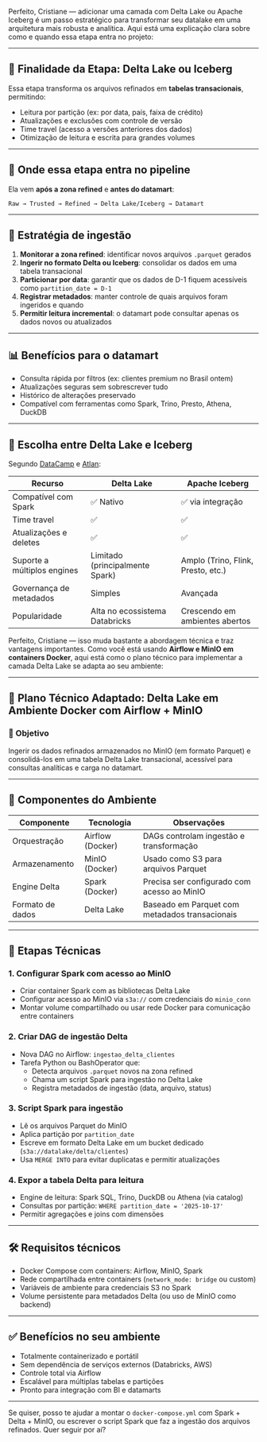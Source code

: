 Perfeito, Cristiane — adicionar uma camada com Delta Lake ou Apache Iceberg é um passo estratégico para transformar seu datalake em uma arquitetura mais robusta e analítica. Aqui está uma explicação clara sobre como e quando essa etapa entra no projeto:

---

## 🧭 Finalidade da Etapa: Delta Lake ou Iceberg

Essa etapa transforma os arquivos refinados em **tabelas transacionais**, permitindo:

- Leitura por partição (ex: por data, país, faixa de crédito)
- Atualizações e exclusões com controle de versão
- Time travel (acesso a versões anteriores dos dados)
- Otimização de leitura e escrita para grandes volumes

---

## 🧱 Onde essa etapa entra no pipeline

Ela vem **após a zona refined** e **antes do datamart**:

```
Raw → Trusted → Refined → Delta Lake/Iceberg → Datamart
```

---

## 🔄 Estratégia de ingestão

1. **Monitorar a zona refined**: identificar novos arquivos `.parquet` gerados
2. **Ingerir no formato Delta ou Iceberg**: consolidar os dados em uma tabela transacional
3. **Particionar por data**: garantir que os dados de D-1 fiquem acessíveis como `partition_date = D-1`
4. **Registrar metadados**: manter controle de quais arquivos foram ingeridos e quando
5. **Permitir leitura incremental**: o datamart pode consultar apenas os dados novos ou atualizados

---

## 📊 Benefícios para o datamart

- Consulta rápida por filtros (ex: clientes premium no Brasil ontem)
- Atualizações seguras sem sobrescrever tudo
- Histórico de alterações preservado
- Compatível com ferramentas como Spark, Trino, Presto, Athena, DuckDB

---

## 🧠 Escolha entre Delta Lake e Iceberg

Segundo [DataCamp](https://www.datacamp.com/pt/blog/iceberg-vs-delta-lake) e [Atlan](https://atlan.com/know/iceberg/apache-iceberg-vs-delta-lake/):

| Recurso                  | Delta Lake                 | Apache Iceberg              |
|--------------------------|----------------------------|-----------------------------|
| Compatível com Spark     | ✅ Nativo                  | ✅ via integração           |
| Time travel              | ✅                         | ✅                          |
| Atualizações e deletes   | ✅                         | ✅                          |
| Suporte a múltiplos engines | Limitado (principalmente Spark) | Amplo (Trino, Flink, Presto, etc.) |
| Governança de metadados  | Simples                   | Avançada                    |
| Popularidade             | Alta no ecossistema Databricks | Crescendo em ambientes abertos |

Perfeito, Cristiane — isso muda bastante a abordagem técnica e traz vantagens importantes. Como você está usando **Airflow e MinIO em containers Docker**, aqui está como o plano técnico para implementar a camada Delta Lake se adapta ao seu ambiente:

---

## 🧱 Plano Técnico Adaptado: Delta Lake em Ambiente Docker com Airflow + MinIO

### 🎯 Objetivo
Ingerir os dados refinados armazenados no MinIO (em formato Parquet) e consolidá-los em uma tabela Delta Lake transacional, acessível para consultas analíticas e carga no datamart.

---

## 🔧 Componentes do Ambiente

| Componente       | Tecnologia         | Observações |
|------------------|--------------------|-------------|
| Orquestração     | Airflow (Docker)   | DAGs controlam ingestão e transformação |
| Armazenamento    | MinIO (Docker)     | Usado como S3 para arquivos Parquet |
| Engine Delta     | Spark (Docker)     | Precisa ser configurado com acesso ao MinIO |
| Formato de dados | Delta Lake         | Baseado em Parquet com metadados transacionais |

---

## 🧩 Etapas Técnicas

### 1. **Configurar Spark com acesso ao MinIO**
- Criar container Spark com as bibliotecas Delta Lake
- Configurar acesso ao MinIO via `s3a://` com credenciais do `minio_conn`
- Montar volume compartilhado ou usar rede Docker para comunicação entre containers

### 2. **Criar DAG de ingestão Delta**
- Nova DAG no Airflow: `ingestao_delta_clientes`
- Tarefa Python ou BashOperator que:
  - Detecta arquivos `.parquet` novos na zona refined
  - Chama um script Spark para ingestão no Delta Lake
  - Registra metadados de ingestão (data, arquivo, status)

### 3. **Script Spark para ingestão**
- Lê os arquivos Parquet do MinIO
- Aplica partição por `partition_date`
- Escreve em formato Delta Lake em um bucket dedicado (`s3a://datalake/delta/clientes`)
- Usa `MERGE INTO` para evitar duplicatas e permitir atualizações

### 4. **Expor a tabela Delta para leitura**
- Engine de leitura: Spark SQL, Trino, DuckDB ou Athena (via catalog)
- Consultas por partição: `WHERE partition_date = '2025-10-17'`
- Permitir agregações e joins com dimensões

---

## 🛠️ Requisitos técnicos

- Docker Compose com containers: Airflow, MinIO, Spark
- Rede compartilhada entre containers (`network_mode: bridge` ou custom)
- Variáveis de ambiente para credenciais S3 no Spark
- Volume persistente para metadados Delta (ou uso de MinIO como backend)

---

## ✅ Benefícios no seu ambiente

- Totalmente containerizado e portátil
- Sem dependência de serviços externos (Databricks, AWS)
- Controle total via Airflow
- Escalável para múltiplas tabelas e partições
- Pronto para integração com BI e datamarts

---

Se quiser, posso te ajudar a montar o `docker-compose.yml` com Spark + Delta + MinIO, ou escrever o script Spark que faz a ingestão dos arquivos refinados. Quer seguir por aí?